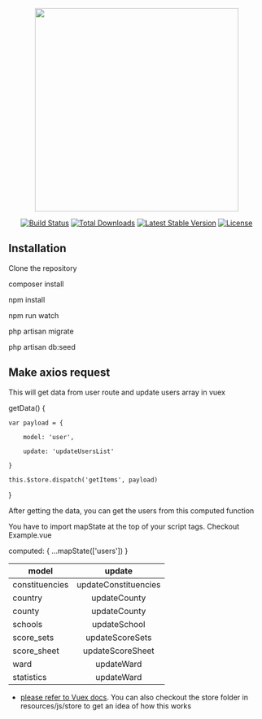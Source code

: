 <p align="center"><img src="https://res.cloudinary.com/dtfbvvkyp/image/upload/v1566331377/laravel-logolockup-cmyk-red.svg" width="400"></p>

<p align="center">
<a href="https://travis-ci.org/laravel/framework"><img src="https://travis-ci.org/laravel/framework.svg" alt="Build Status"></a>
<a href="https://packagist.org/packages/laravel/framework"><img src="https://poser.pugx.org/laravel/framework/d/total.svg" alt="Total Downloads"></a>
<a href="https://packagist.org/packages/laravel/framework"><img src="https://poser.pugx.org/laravel/framework/v/stable.svg" alt="Latest Stable Version"></a>
<a href="https://packagist.org/packages/laravel/framework"><img src="https://poser.pugx.org/laravel/framework/license.svg" alt="License"></a>
</p>


## Installation
Clone the repository

composer install

npm install

npm run watch

php artisan migrate

php artisan db:seed



## Make axios request

This will get data from user route and update users array in vuex


getData() {

    var payload = {

        model: 'user',

        update: 'updateUsersList' 

    }

    this.$store.dispatch('getItems', payload)
}

After getting the data, you can get the users from this computed function

You have to import mapState at the top of your script tags. Checkout Example.vue

computed: {
    ...mapState(['users'])
}

<!-- payload Data -->


| model                 | update                |
| -------------         |:---------------------:|
| constituencies        | updateConstituencies  |
| country               | updateCounty          |
| county                | updateCounty          |
| schools               | updateSchool          |
| score_sets            | updateScoreSets       |
| score_sheet           | updateScoreSheet      |
| ward                  | updateWard            |
| statistics            | updateWard            |

- [please refer to  Vuex docs](https://vuex.vuejs.org/guide/).
You can also checkout the store folder in resources/js/store to get an idea of how this works
